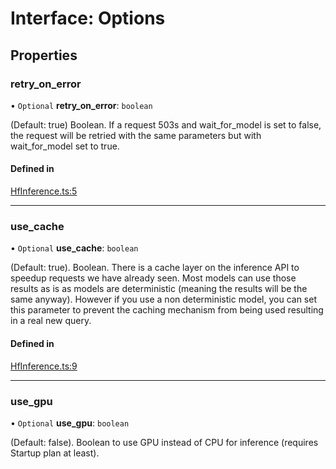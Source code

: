 # Interface: Options

## Properties

### retry\_on\_error

• `Optional` **retry\_on\_error**: `boolean`

(Default: true) Boolean. If a request 503s and wait_for_model is set to false, the request will be retried with the same parameters but with wait_for_model set to true.

#### Defined in

[HfInference.ts:5](https://github.com/huggingface/huggingface.js/blob/main/packages/inference/src/HfInference.ts#L5)

___

### use\_cache

• `Optional` **use\_cache**: `boolean`

(Default: true). Boolean. There is a cache layer on the inference API to speedup requests we have already seen. Most models can use those results as is as models are deterministic (meaning the results will be the same anyway). However if you use a non deterministic model, you can set this parameter to prevent the caching mechanism from being used resulting in a real new query.

#### Defined in

[HfInference.ts:9](https://github.com/huggingface/huggingface.js/blob/main/packages/inference/src/HfInference.ts#L9)

___

### use\_gpu

• `Optional` **use\_gpu**: `boolean`

(Default: false). Boolean to use GPU instead of CPU for inference (requires Startup plan at least).

####